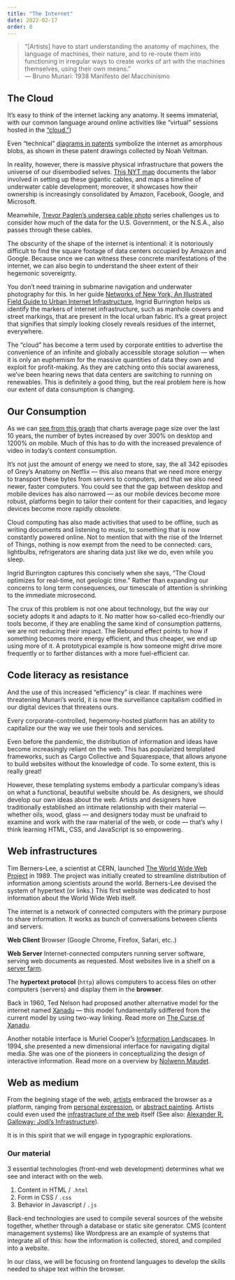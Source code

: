 ```yaml
---
title: "The Internet"
date: 2022-02-17
order: 0
---
```


> “[Artists] have to start understanding the anatomy of machines, the language of machines, their nature, and to re-route them into functioning in irregular ways to create works of art with the machines themselves, using their own means.”<br>
 — Bruno Munari: 1938 Manifesto del Macchinismo


## The Cloud

It’s easy to think of the internet lacking any anatomy. It seems immaterial, with our common language around online activities like “virtual” sessions hosted in the [“cloud.”](https://www.google.com/search?q=the+cloud&source=lnms&tbm=isch&sa=X&ved=2ahUKEwjFtN75x4XvAhWEdN8KHVOpBZMQ_AUoAnoECBMQBA&biw=1440&bih=688))

Even “technical” [diagrams in patents](https://noahveltman.com/internet-shape/) symbolize the internet as amorphous blobs, as shown in these patent drawings collected by Noah Veltman.

In reality, however, there is massive physical infrastructure that powers the universe of our disembodied selves. [This NYT map](https://www.nytimes.com/interactive/2019/03/10/technology/internet-cables-oceans.html) documents the labor involved in setting up these gigantic cables, and maps a timeline of underwater cable development; moreover, it showcases how their ownership is increasingly consolidated by Amazon, Facebook, Google, and Microsoft.

Meanwhile, [Trevor Paglen’s undersea cable photo](https://www.artforum.com/picks/trevor-paglen-55231) series challenges us to consider how much of the data for the U.S. Government, or the N.S.A., also passes through these cables.

The obscurity of the shape of the internet is intentional: it is notoriously difficult to find the square footage of data centers occupied by Amazon and Google. Because once we can witness these concrete manifestations of the internet, we can also begin to understand the sheer extent of their hegemonic sovereignty. 

You don’t need training in submarine navigation and underwater photography for this. In her guide [Networks of New York, An Illustrated Field Guide to Urban Internet Infrastructure](http://seeingnetworks.in/nyc/), Ingrid Burrington helps us identify the markers of internet infrastructure, such as manhole covers and street markings, that are present in the local urban fabric. It’s a great project that signifies that simply looking closely reveals residues of the internet, everywhere.

The “cloud” has become a term used by corporate entities to advertise the convenience of an infinite and globally accessible storage solution  —  when it is only an euphemism for the massive quantities of data they own and exploit for profit-making. As they are catching onto this social awareness, we’ve been hearing news that data centers are switching to running on renewables. This is definitely a good thing, but the real problem here is how our extent of data consumption is changing.

## Our Consumption

As we can [see from this graph](https://httparchive.org/reports/page-weight#bytesTotal) that charts average page size over the last 10 years, the number of bytes increased by over 300% on desktop and 1200% on mobile. Much of this has to do with the increased prevalence of video in today’s content consumption. 

It’s not just the amount of energy we need to store, say, the all 342 episodes of Grey’s Anatomy on Netflix — this also means that we need more energy to transport these bytes from servers to computers, and that we also need newer, faster computers. You could see that the gap between desktop and mobile devices has also narrowed — as our mobile devices become more robust, platforms begin to tailor their content for their capacities, and legacy devices become more rapidly obsolete. 

Cloud computing has also made activities that used to be offline, such as writing documents and listening to music, to something that is now constantly powered online. Not to mention that with the rise of the Internet of Things, nothing is now exempt from the need to be connected: cars, lightbulbs, refrigerators are sharing data just like we do, even while you sleep. 

Ingrid Burrington captures this concisely when she says, “The Cloud optimizes for real-time, not geologic time.” Rather than expanding our concerns to long term consequences, our timescale of attention is shrinking to the immediate microsecond.  

The crux of this problem is not one about technology, but the way our society adopts it and adapts to it. No matter how so-called eco-friendly our tools become, if they are enabling the same kind of consumption patterns, we are not reducing their impact. The Rebound effect points to how if something becomes more energy efficient, and thus cheaper, we end up using more of it. A prototypical example is how someone might  drive more frequently or to farther distances with a more fuel-efficient car. 

## Code literacy as resistance

And the use of this increased “efficiency” is clear. If machines were threatening Munari’s world, it is now the surveillance capitalism codified in our digital devices that threatens ours.

Every corporate-controlled, hegemony-hosted platform has an ability to capitalize our the way we use their tools and services.

Even before the pandemic, the distribution of information and ideas have become increasingly reliant on the web. This has popularized templated frameworks, such as Cargo Collective and Squarespace, that allows anyone to build websites without the knowledge of code. To some extent, this is really great!  

However, these templating systems embody a particular company’s ideas on what a functional, beautiful website should be. As designers, we should develop our own ideas about the web. Artists and designers have traditionally established an intimate relationship with their material — whether oils, wood, glass — and designers today must be unafraid to examine and work with the raw material of the web, or code — that’s why I think learning HTML, CSS, and JavaScript is so empowering.

## Web infrastructures

Tim Berners-Lee, a scientist at CERN, launched [The World Wide Web Project](http://info.cern.ch/hypertext/WWW/TheProject.html) in 1989. The project was initially created to streamline distribution of information among scientists around the world. Berners-Lee devised the system of hypertext (or links.) This first website was dedicated to host information about the World Wide Web itself.

The internet is a network of connected computers with the primary purpose to share information. It works as bunch of conversations between clients and servers.

**Web Client**
Browser (Google Chrome, Firefox, Safari, etc..)

**Web Server**
Internet-connected computers running server software, serving web documents as requested.  Most websites live in a shelf on a [server farm](https://www.google.com/search?q=server+farms&source=lnms&tbm=isch&sa=X&ved=2ahUKEwjf85WvzYXvAhUEZN8KHaA3BRgQ_AUoAXoECBMQAw&biw=1440&bih=688).

The **hypertext protocol** (`http`) allows computers to access files on other computers (servers) and display them in the **browser**.


Back in 1960, Ted Nelson had proposed another alternative model for the internet named [Xanadu](https://www.youtube.com/embed/En_2T7KH6RA) — this model fundamentally sdiffered from the current model by using two-way linking. Read more on [The Curse of Xanadu](https://www.wired.com/1995/06/xanadu/).

Another notable interface is Muriel Cooper’s [Information Landscapes](https://www.youtube.com/embed/Qn9zCrIJzLs). In 1994, she presented a new dimensional interface for navigating digital media. She was one of the pioneers in conceptualizing the design of interactive information. Read more on a overview by [Nolwenn Maudet](http://www.revue-backoffice.com/en/issues/01-making-do-making-with/nolwenn-maudet-muriel-cooper-information-landscapes).

## Web as medium

From the begining stage of the web, [artists](https://anthology.rhizome.org/) embraced the browser as a platform, ranging from [personal expression](https://www.cameronsworld.net/), or [abstract painting](http://www.abstractbrowsing.net/). Artists could even used the [infrastracture of the web](http://xn--9l7a.com/) itself (See also: [Alexander R. Galloway: Jodi’s Infrastructure](https://www.e-flux.com/journal/74/59810/jodi-s-infrastructure/)).

It is in this spirit that we will engage in typographic explorations.

### Our material

3 essential technologies (front-end web development) determines what we see and interact with on the web.

1. Content in HTML / `.html`
2. Form in CSS / `.css`
3. Behavior in Javascript / `.js`


Back-end technologies are used to compile several sources of the website together, whether through a database or static site generator. CMS (content management systems) like Wordpress are an example of systems that integrate all of this: how the information is collected, stored, and compiled into a website. 

In our class, we will be focusing on frontend languages to develop the skills needed to shape text within the browser.


